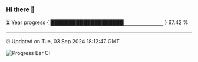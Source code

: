 ### Hi there 👋

⏳ Year progress { ████████████████████▁▁▁▁▁▁▁▁▁▁ } 67.42 %

---

⏰ Updated on Tue, 03 Sep 2024 18:12:47 GMT

![Progress Bar CI](https://github.com/Shyam-Makwana/GitHub-Actions-Demo/workflows/Progress%20Bar%20CI/badge.svg)
